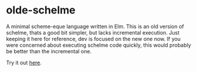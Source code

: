 # olde-schelme
A minimal scheme-eque language written in Elm.  This is an old version of schelme, thats a good bit simpler, but lacks incremental execution.  Just keeping it here for reference, dev is focused on the new one now.  If you were concerned about executing schelme code quickly, this would probably be better than the incremental one.

Try it out [here](https://bburdette.github.io/schelmeex1.html).

